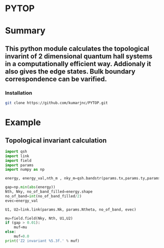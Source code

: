 # PYTOP

# Summary 
## This python module calculates the topological invarint of 2 dimensional quantum hall systems in a computationally efficient way. Addionaly it also gives the edge states. Bulk boundary correspondence can be varified. 

### Installation
```bash
git clone https://github.com/kumarjnc/PYTOP.git
```

# Example
## Topological invariant calculation
```python
import qsh
import link
import field
import params
import numpy as np
```
```python
energy, energy_val,nth_m , nky_m=qsh.bandstr(params.tx,params.ty,params.Nk,params.Ntheta,params.size_bzone,params.alpha,params.lmda,params.gama,square=True)
```

```python
gap=np.min(abs(energy))
Nth, Nky, no_of_band_filled=energy.shape
no_of_band=int(no_of_band_filled/2)
evec=energy_val
```
```python
U1, U2=link.link(params.Nk, params.Ntheta, no_of_band, evec)
```
```python
mu=field.field(Nky, Nth, U1,U2)
if (gap > 0.01):
    muf=mu
else:
    muf=0.0
print('Z2 invariant %5.3f.' % muf)
```

